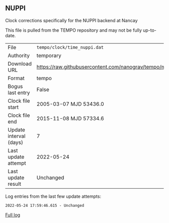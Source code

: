 
NUPPI
---------------------------
Clock corrections specifically for the NUPPI backend at Nancay

This file is pulled from the TEMPO repository and may not be fully up-to-date.

|     |     |
|:--- |:--- |
| File | `tempo/clock/time_nuppi.dat` |
| Authority | temporary |
| Download URL | <https://raw.githubusercontent.com/nanograv/tempo/master/clock/time_nuppi.dat> |
| Format | tempo |
| Bogus last entry | False |
| Clock file start | 2005-03-07 MJD 53436.0 |
| Clock file end | 2015-11-08 MJD 57334.6 |
| Update interval (days) | 7 |
| Last update attempt | 2022-05-24 |
| Last update result | Unchanged |

Log entries from the last few update attempts:
```
2022-05-24 17:59:46.615 - Unchanged
```
[Full log](https://raw.githubusercontent.com/nanograv/pulsar-clock-corrections/main/log/tempo/clock/time_nuppi.dat.log)
